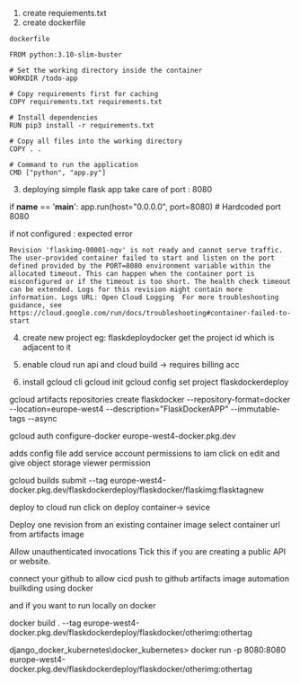 1. create requiements.txt
2. create dockerfile 
```
dockerfile

FROM python:3.10-slim-buster

# Set the working directory inside the container
WORKDIR /todo-app

# Copy requirements first for caching
COPY requirements.txt requirements.txt

# Install dependencies
RUN pip3 install -r requirements.txt

# Copy all files into the working directory
COPY . .

# Command to run the application
CMD ["python", "app.py"]

```
3. deploying simple flask app 
take care of port : 8080 

if __name__ == '__main__':
    app.run(host="0.0.0.0", port=8080)  # Hardcoded port 8080

if not configured : expected error
```
Revision 'flaskimg-00001-nqv' is not ready and cannot serve traffic. The user-provided container failed to start and listen on the port defined provided by the PORT=8080 environment variable within the allocated timeout. This can happen when the container port is misconfigured or if the timeout is too short. The health check timeout can be extended. Logs for this revision might contain more information. Logs URL: Open Cloud Logging  For more troubleshooting guidance, see https://cloud.google.com/run/docs/troubleshooting#container-failed-to-start
```


4. create new project eg:  flaskdeploydocker 
get the project id which is adjacent to it 

5. enable cloud run api and cloud build -> requires billing acc

6. install gcloud cli
gcloud init
gcloud config set project flaskdockerdeploy


gcloud artifacts repositories create flaskdocker --repository-format=docker --location=europe-west4 --description="FlaskDockerAPP" --immutable-tags --async

gcloud auth configure-docker europe-west4-docker.pkg.dev

adds config file 
add service account permissions to iam click on edit and give
object storage viewer permission 


gcloud builds submit --tag europe-west4-docker.pkg.dev/flaskdockerdeploy/flaskdocker/flaskimg:flasktagnew                         


deploy to cloud run 
click on deploy container-> sevice

Deploy one revision from an existing container image
select  container url from artifacts image


Allow unauthenticated invocations
Tick this if you are creating a public API or website.


connect  your github to allow cicd push to github artifacts image automation builkding using docker

and if you want to run locally on docker 


 docker build . --tag europe-west4-docker.pkg.dev/flaskdockerdeploy/flaskdocker/otherimg:othertag                                                

 django_docker_kubernetes\docker_kubernetes> docker run -p 8080:8080 europe-west4-docker.pkg.dev/flaskdockerdeploy/flaskdocker/otherimg:othertag 

 